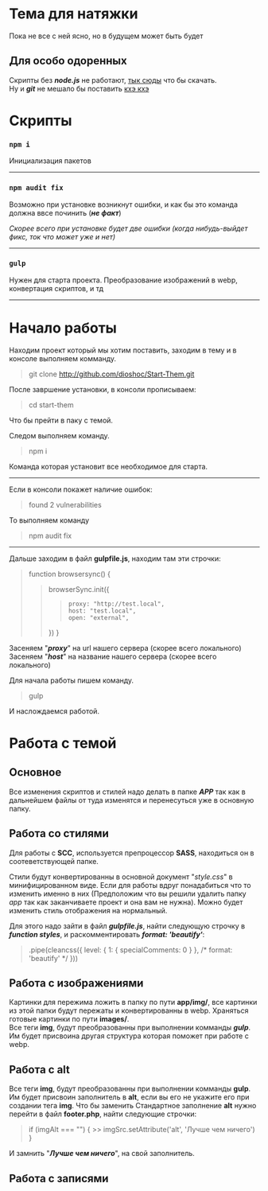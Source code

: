 # Тема для натяжки

Пока не все с ней ясно, но в будущем может быть будет

## Для особо одоренных

Скрипты без ***node.js*** не работают, [тык сюды](https://nodejs.org/ru/) что бы скачать. <br>
Ну и ***git*** не мешало бы поставить [кхэ кхэ](https://git-scm.com/downloads)

# Скрипты

### `npm i`

Инициализация пакетов
<hr>

### `npm audit fix`

Возможно при установке возникнут ошибки, и как бы это команда должна ввсе починить (***не факт***)

*Скорее всего при установке будет две ошибки (когда нибудь-выйдет фикс, ток что может уже и нет)*
<hr>

### `gulp`

Нужен для старта проекта. Преобразование изображений в webp, конвертация скриптов, и тд

<hr>

# Начало работы

Находим проект который мы хотим поставить, заходим в тему и в консоле выполняем комманду. 

> git clone http://github.com/dioshoc/Start-Them.git

После завршение установки, в консоли прописываем: 

> cd start-them

Что бы прейти в паку с темой.

Следом выполняем команду.

>npm i

Команда которая установит все необходимое для старта.

<hr>

Если в консоли покажет наличие ошибок:
>found 2 vulnerabilities

То выполняем команду

> npm audit fix

<hr>

Дальше заходим в файл **gulpfile.js**, находим там эти строчки:

>function browsersync() {
>>	browserSync.init({
>>>		proxy: "http://test.local",
>>>		host: "test.local",
>>>		open: "external",
>>	})
>}

Засеняем "***proxy***" на url нашего сервера (скорее всего локального) <br>
Засеняем "***host***" на название нашего сервера (скорее всего локального)

Для начала работы пишем команду.

>gulp

И наслождаемся работой.

# Работа с темой

## Основное

Все изменения скриптов и стилей надо делать в папке ***APP*** так как в дальнейшем файлы от туда изменятся и перенесуться уже в основную папку.<br>

## Работа со стилями
Для работы с **SCC**, используется препроцессор **SASS**, находиться он в соотеветствующей папке.

Стили будут конвертированны в основной документ "*style.css*" в минифицированном виде. Если для работы вдруг понадабиться что то изменить именно в них (Предположим что вы решили удалить папку *app* так как заканчиваете проект и она вам не нужна).
Можно будет изменить стиль отображения на нормальный.

Для этого надо зайти в файл ***gulpfile.js***, найти следующую строчку в ***function styles***, и раскомментировать ***format: 'beautify'***:
>.pipe(cleancss({ level: { 1: { specialComments: 0 } }, /* format: 'beautify' */ }))

## Работа с изображениями 
Картинки для пережима ложить в папку по пути **app/img/**, все картинки из этой папки будут пережаты и конвертированны в webp. Храняться готовые картинки по пути **images/**. <br>
Все теги **img**, будут преобразованны при выполнении комманды ***gulp***. Им будет присвоина другая структура которая поможет при работе с webp.

## Работа с **alt**
Все теги **img**, будут преобразованны при выполнении комманды **gulp**. Им будет присвоин заполнитель в **alt**, если вы его не укажите его при создании тега **img**. Что бы заменить Стандартное заполнение **alt** нужно перейти в файл **footer.php**, найти следующие строчки:
>if (imgAlt === "") {
    >>   imgSrc.setAttribute('alt', 'Лучше чем ничего')
>}

И замнить "***Лучше чем ничего***", на свой заполнитель.

## Работа с записями
